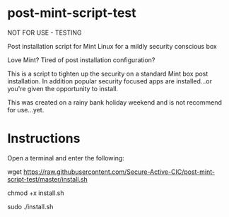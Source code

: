 <h1>post-mint-script-test</h1>

NOT FOR USE - TESTING

Post installation script for Mint Linux for a mildly security conscious box

Love Mint? Tired of post installation configuration? 

This is a script to tighten up the security on a standard Mint box post installation. In addition popular security focused apps are installed...or you're given the opportunity to install.

This was created on a rainy bank holiday weekend and is not recommend for use...yet.

<h1>Instructions</h1>

Open a terminal and enter the following:

wget  https://raw.githubusercontent.com/Secure-Active-CIC/post-mint-script-test/master/install.sh

chmod +x install.sh

sudo ./install.sh

